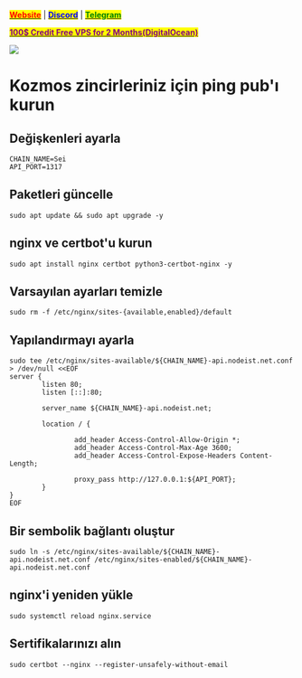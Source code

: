 &#x20;                                                       [<mark style="color:red;">**Website**</mark>](https://nodeist.net/) | [<mark style="color:blue;">**Discord**</mark>](https://discord.gg/ypx7mJ6Zzb) | [<mark style="color:green;">**Telegram**</mark>](https://t.me/noodeist)

&#x20;                                     [<mark style="color:purple;">**100$ Credit Free VPS for 2 Months(DigitalOcean)**</mark>](https://www.digitalocean.com/?refcode=410c988c8b3e&utm_campaign=Referral_Invite&utm_medium=Referral_Program&utm_source=badge)

![](https://i.hizliresim.com/gsu0zju.png)


# Kozmos zincirleriniz için ping pub'ı kurun

## Değişkenleri ayarla
```
CHAIN_NAME=Sei
API_PORT=1317
```

## Paketleri güncelle
```
sudo apt update && sudo apt upgrade -y
```

## nginx ve certbot'u kurun
```
sudo apt install nginx certbot python3-certbot-nginx -y
```

## Varsayılan ayarları temizle
```
sudo rm -f /etc/nginx/sites-{available,enabled}/default
```

## Yapılandırmayı ayarla
```
sudo tee /etc/nginx/sites-available/${CHAIN_NAME}-api.nodeist.net.conf > /dev/null <<EOF
server {
        listen 80;
        listen [::]:80;

        server_name ${CHAIN_NAME}-api.nodeist.net;

        location / {

                add_header Access-Control-Allow-Origin *;
                add_header Access-Control-Max-Age 3600;
                add_header Access-Control-Expose-Headers Content-Length;

                proxy_pass http://127.0.0.1:${API_PORT};
        }
}
EOF
```

## Bir sembolik bağlantı oluştur
```
sudo ln -s /etc/nginx/sites-available/${CHAIN_NAME}-api.nodeist.net.conf /etc/nginx/sites-enabled/${CHAIN_NAME}-api.nodeist.net.conf
```

## nginx'i yeniden yükle
```
sudo systemctl reload nginx.service
```

## Sertifikalarınızı alın
```
sudo certbot --nginx --register-unsafely-without-email
```